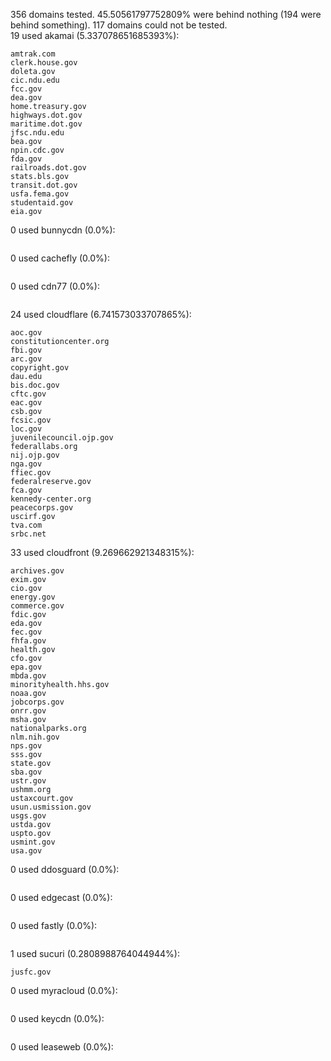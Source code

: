 356 domains tested. 45.50561797752809% were behind nothing (194 were behind something). 117 domains could not be tested.<br>
19 used akamai (5.337078651685393%):
```
amtrak.com
clerk.house.gov
doleta.gov
cic.ndu.edu
fcc.gov
dea.gov
home.treasury.gov
highways.dot.gov
maritime.dot.gov
jfsc.ndu.edu
bea.gov
npin.cdc.gov
fda.gov
railroads.dot.gov
stats.bls.gov
transit.dot.gov
usfa.fema.gov
studentaid.gov
eia.gov
```

0 used bunnycdn (0.0%):
```

```

0 used cachefly (0.0%):
```

```

0 used cdn77 (0.0%):
```

```

24 used cloudflare (6.741573033707865%):
```
aoc.gov
constitutioncenter.org
fbi.gov
arc.gov
copyright.gov
dau.edu
bis.doc.gov
cftc.gov
eac.gov
csb.gov
fcsic.gov
loc.gov
juvenilecouncil.ojp.gov
federallabs.org
nij.ojp.gov
nga.gov
ffiec.gov
federalreserve.gov
fca.gov
kennedy-center.org
peacecorps.gov
uscirf.gov
tva.com
srbc.net
```

33 used cloudfront (9.269662921348315%):
```
archives.gov
exim.gov
cio.gov
energy.gov
commerce.gov
fdic.gov
eda.gov
fec.gov
fhfa.gov
health.gov
cfo.gov
epa.gov
mbda.gov
minorityhealth.hhs.gov
noaa.gov
jobcorps.gov
onrr.gov
msha.gov
nationalparks.org
nlm.nih.gov
nps.gov
sss.gov
state.gov
sba.gov
ustr.gov
ushmm.org
ustaxcourt.gov
usun.usmission.gov
usgs.gov
ustda.gov
uspto.gov
usmint.gov
usa.gov
```

0 used ddosguard (0.0%):
```

```

0 used edgecast (0.0%):
```

```

0 used fastly (0.0%):
```

```

1 used sucuri (0.2808988764044944%):
```
jusfc.gov
```

0 used myracloud (0.0%):
```

```

0 used keycdn (0.0%):
```

```

0 used leaseweb (0.0%):
```

```
